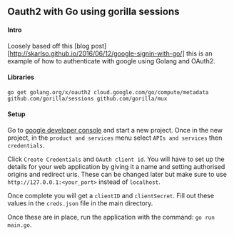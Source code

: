 ## Oauth2 with Go using gorilla sessions

#### Intro
Loosely based off this [blog post][http://skarlso.github.io/2016/06/12/google-signin-with-go/] this is an example of how to authenticate with google using Golang and OAuth2.

#### Libraries
`go get golang.org/x/oauth2 cloud.google.com/go/compute/metadata github.com/gorilla/sessions github.com/gorilla/mux`

#### Setup
Go to [google developer console](https://console.developers.google.com/) and start a new project.
Once in the new project, in the `product and services` menu select `APIs and services` then `credentials`.

Click `Create Credentials` and `OAuth client id`.
You will have to set up the details for your web application by giving it a name and setting authorised origins and redirect uris.
These can be changed later but make sure to use `http://127.0.0.1:<your_port>` instead of `localhost`.

Once complete you will get a `clientID` and `clientSecret`. Fill out these values in the `creds.json` file in the main directory.

Once these are in place, run the application with the command: `go run main.go`.